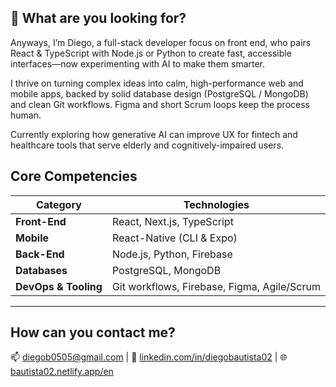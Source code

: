 ## 🚀 What are you looking for? 
Anyways, I’m Diego, a full-stack developer focus on front end, who pairs React & TypeScript with Node.js or Python to create fast, accessible interfaces—now experimenting with AI to make them smarter.

I thrive on turning complex ideas into calm, high-performance web and mobile apps, backed by solid database design (PostgreSQL / MongoDB) and clean Git workflows. Figma and short Scrum loops keep the process human.

Currently exploring how generative AI can improve UX for fintech and healthcare tools that serve elderly and cognitively-impaired users.

## Core Competencies

| **Category**         | **Technologies**                               |
|----------------------|------------------------------------------------|
| **Front-End**        | React, Next.js, TypeScript                     |
| **Mobile**           | React-Native (CLI & Expo)                      |
| **Back-End**         | Node.js, Python, Firebase                      |
| **Databases**        | PostgreSQL, MongoDB                            |
| **DevOps & Tooling** | Git workflows, Firebase, Figma, Agile/Scrum    |

---

## How can you contact me?
📫 diegob0505@gmail.com  | 🔗 [linkedin.com/in/diegobautista02](https://linkedin.com/in/diegobautista02) | 🌐 [bautista02.netlify.app/en](https://bautista02.netlify.app/en)
